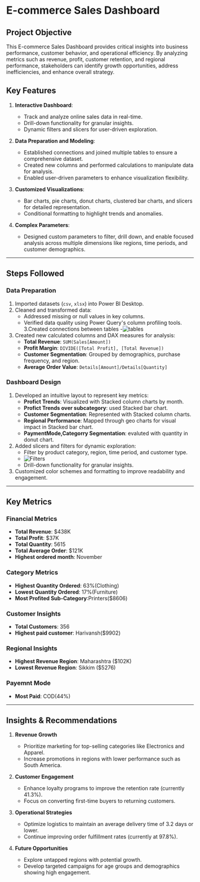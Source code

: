 # E-commerce Sales Dashboard

## Project Objective
This E-commerce Sales Dashboard provides critical insights into business performance, customer behavior, and operational efficiency. 
By analyzing metrics such as revenue, profit, customer retention, and regional performance, stakeholders can identify growth opportunities, address inefficiencies, and enhance overall strategy.  

## Key Features

1. **Interactive Dashboard**:  
   - Track and analyze online sales data in real-time.  
   - Drill-down functionality for granular insights.  
   - Dynamic filters and slicers for user-driven exploration.  

2. **Data Preparation and Modeling**:  
   - Established connections and joined multiple tables to ensure a comprehensive dataset.  
   - Created new columns and performed calculations to manipulate data for analysis.  
   - Enabled user-driven parameters to enhance visualization flexibility.  

3. **Customized Visualizations**:  
   - Bar charts, pie charts, donut charts, clustered bar charts, and slicers for detailed representation.  
   - Conditional formatting to highlight trends and anomalies.  

4. **Complex Parameters**:  
   - Designed custom parameters to filter, drill down, and enable focused analysis across multiple dimensions like regions, time periods, and customer demographics.  

---

## Steps Followed

### **Data Preparation**
1. Imported datasets (`csv`, `xlsx`) into Power BI Desktop.  
2. Cleaned and transformed data:
   - Addressed missing or null values in key columns.  
   - Verified data quality using Power Query's column profiling tools.
3.Created connections between tables
   -![tables](https://github.com/user-attachments/assets/5b8ce762-2a14-4e76-b595-78d678c046ee)  
4. Created new calculated columns and DAX measures for analysis:  
   - **Total Revenue**: `SUM(Sales[Amount])`  
   - **Profit Margin**: `DIVIDE([Total Profit], [Total Revenue])`  
   - **Customer Segmentation**: Grouped by demographics, purchase frequency, and region.
   - **Average Order Value**: `Details[Amount]/Details[Quantity]`

### **Dashboard Design**
1. Developed an intuitive layout to represent key metrics:  
   - **Profict Trends**: Visualized with Stacked column charts by month.
   - **Profict Trends over subcategory**: used Stacked bar chart.
   - **Customer Segmentation**: Represented with Stacked column charts.  
   - **Regional Performance**: Mapped through geo charts for visual impact in Stacked bar chart.
   - **PaymentMode,Categorry Segmentation**: evaluted with quantity in donut chart.
2. Added slicers and filters for dynamic exploration:  
   - Filter by product category, region, time period, and customer type.
   - ![Filters](https://github.com/user-attachments/assets/eaf7fc22-36d8-4cde-879b-ba95e12c0cfc)
   - Drill-down functionality for granular insights.  
3. Customized color schemes and formatting to improve readability and engagement.  

---

## Key Metrics

### **Financial Metrics**
 - **Total Revenue**: $438K
 - **Total Profit**: $37K 
 - **Total Quantity**: 5615 
 - **Total Average Order**: $121K
 - **Highest ordered month**: November

### **Category Metrics**
- **Highest Quantity Ordered**: 63%(Clothing)
- **Lowest Quantity Ordered**: 17%(Furniture)
- **Most Profited Sub-Category**:Printers($8606)

### **Customer Insights**
- **Total Customers**: 356  
- **Highest paid customer**: Harivansh($9902) 

### **Regional Insights**
- **Highest Revenue Region**: Maharashtra ($102K)  
- **Lowest Revenue Region**: Sikkim ($5276)  
  
### **Payemnt Mode**
- **Most Paid**: COD(44%) 
 
---

## Insights & Recommendations

1. **Revenue Growth**  
   - Prioritize marketing for top-selling categories like Electronics and Apparel.  
   - Increase promotions in regions with lower performance such as South America.  

2. **Customer Engagement**  
   - Enhance loyalty programs to improve the retention rate (currently 41.3%).  
   - Focus on converting first-time buyers to returning customers.  

3. **Operational Strategies**  
   - Optimize logistics to maintain an average delivery time of 3.2 days or lower.  
   - Continue improving order fulfillment rates (currently at 97.8%).  

4. **Future Opportunities**  
   - Explore untapped regions with potential growth.  
   - Develop targeted campaigns for age groups and demographics showing high engagement.  


